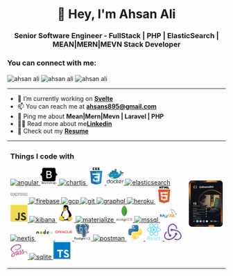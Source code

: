<h1 align="center" dir="auto">👋 Hey, I'm Ahsan Ali</h1>

<h3 align="center" dir="auto">Senior Software Engineer - FullStack | PHP | ElasticSearch | MEAN|MERN|MEVN Stack Developer</h3>

<h3 align="left" dir="auto">You can connect with me:</h3>
<p>
    <a href="https://www.linkedin.com/in/ahsan-sheikh-809812117" rel="nofollow" style="text-decoration: none;">
        <img align="center"
            src="https://img.shields.io/badge/LinkedIn-0077B5?style=for-the-badge&logo=linkedin&logoColor=white"
            alt="ahsan ali" height="20" width="55">
    </a>
    <a href="https://www.hackerrank.com/ahsans895" rel="nofollow" style="text-decoration: none;">
        <img align="center"
            src="https://img.shields.io/badge/-Hackerrank-2EC866?style=for-the-badge&logo=HackerRank&logoColor=white"
            alt="ahsan ali" height="20" width="55">
    </a>
    <a href="mailto:email@example.com" style="text-decoration: none;">
        <img align="center"
            src="https://img.shields.io/badge/Gmail-D14836?style=for-the-badge&logo=gmail&logoColor=white"
            alt="ahsan ali" height="20" width="55">
    </a>
</p>

<hr/>

<ul align="left">
    <li>🔭 I’m currently working on <strong><a href="https://svelte.dev">Svelte</a></strong></li>
    <li>📫 You can reach me at <strong><a href="mailto:email@example.com">ahsans895@gmail.com</a></strong></li>
    <li>💬 Ping me about <strong>Mean|Mern|Mevn | Laravel | PHP</strong></li>
    <li>👨‍💻 Read more about me<strong><a href="https://www.linkedin.com/in/ahsan-sheikh-809812117">Linkedin</a></strong></li>
    <li>📙 Check out my <strong><a href="https://docs.google.com/document/d/1ZyriP785_jejysJX4S9HP_uY_eeYzhXMMa9tcOQnfyM/edit#heading=h.w5bmpx157f3t">Resume</a></strong></li>
</ul>

<table>
    <tbody>
        <tr>            
            <td>
                <h3>Things I code with</h3>
                <p align="left" dir="auto">
                    <a href="https://angular.io" rel="nofollow"> 
                        <img src="https://camo.githubusercontent.com/9eecc42439347332f256a326363924551042f5b96235f972982512199476611a/68747470733a2f2f616e67756c61722e696f2f6173736574732f696d616765732f6c6f676f732f616e67756c61722f616e67756c61722e737667" alt="angular" width="40" height="40" data-canonical-src="https://angular.io/assets/images/logos/angular/angular.svg" style="max-width: 100%;"> 
                    </a>
                    <a href="https://getbootstrap.com" rel="nofollow">
                        <img src="https://raw.githubusercontent.com/devicons/devicon/master/icons/bootstrap/bootstrap-plain-wordmark.svg"
                            alt="bootstrap" width="40" height="40" style="max-width: 100%;">
                    </a>
                    <a href="https://www.chartjs.org" rel="nofollow">
                        <img src="https://camo.githubusercontent.com/9be0208aa516b4d1976412d27e9f73d851ea253f8ee005a0b600939f841bba8b/68747470733a2f2f7777772e63686172746a732e6f72672f6d656469612f6c6f676f2d7469746c652e737667"
                            alt="chartjs" width="40" height="40" data-canonical-src="https://www.chartjs.org/media/logo-title.svg"
                            style="max-width: 100%;">
                    </a>
                    <a href="https://www.w3schools.com/css/" rel="nofollow">
                        <img src="https://raw.githubusercontent.com/devicons/devicon/master/icons/css3/css3-original-wordmark.svg"
                            alt="css3" width="40" height="40" style="max-width: 100%;">
                    </a>
                    <a href="https://www.docker.com/" rel="nofollow">
                        <img src="https://raw.githubusercontent.com/devicons/devicon/master/icons/docker/docker-original-wordmark.svg"
                            alt="docker" width="40" height="40" style="max-width: 100%;">
                    </a>
                    <a href="https://www.elastic.co" rel="nofollow">
                        <img src="https://camo.githubusercontent.com/d4cbacdc000de378e0dcae3b5ee54923c0ad04f6e52b7aa886a748fba5578def/68747470733a2f2f7777772e766563746f726c6f676f2e7a6f6e652f6c6f676f732f656c61737469632f656c61737469632d69636f6e2e737667"
                            alt="elasticsearch" width="40" height="40"
                            data-canonical-src="https://www.vectorlogo.zone/logos/elastic/elastic-icon.svg" style="max-width: 100%;">
                    </a>
                    <a href="https://expressjs.com" rel="nofollow">
                        <img src="https://raw.githubusercontent.com/devicons/devicon/master/icons/express/express-original-wordmark.svg"
                            alt="express" width="40" height="40" style="max-width: 100%;">
                    </a>
                    <a href="https://firebase.google.com/" rel="nofollow">
                        <img src="https://camo.githubusercontent.com/dd4b2422ed3bfc9da88c43d18550375c66f9584327dff7ecc19315ce50b96f07/68747470733a2f2f7777772e766563746f726c6f676f2e7a6f6e652f6c6f676f732f66697265626173652f66697265626173652d69636f6e2e737667"
                            alt="firebase" width="40" height="40"
                            data-canonical-src="https://www.vectorlogo.zone/logos/firebase/firebase-icon.svg" style="max-width: 100%;">
                    </a>
                    <a href="https://cloud.google.com" rel="nofollow">
                        <img src="https://camo.githubusercontent.com/582944f6627732531ce1a2e20ad43538d1896e16a5f159ea28fd137dbb8e798a/68747470733a2f2f7777772e766563746f726c6f676f2e7a6f6e652f6c6f676f732f676f6f676c655f636c6f75642f676f6f676c655f636c6f75642d69636f6e2e737667"
                            alt="gcp" width="40" height="40"
                            data-canonical-src="https://www.vectorlogo.zone/logos/google_cloud/google_cloud-icon.svg"
                            style="max-width: 100%;">
                    </a>
                    <a href="https://git-scm.com/" rel="nofollow">
                        <img src="https://camo.githubusercontent.com/fbfcb9e3dc648adc93bef37c718db16c52f617ad055a26de6dc3c21865c3321d/68747470733a2f2f7777772e766563746f726c6f676f2e7a6f6e652f6c6f676f732f6769742d73636d2f6769742d73636d2d69636f6e2e737667"
                            alt="git" width="40" height="40"
                            data-canonical-src="https://www.vectorlogo.zone/logos/git-scm/git-scm-icon.svg" style="max-width: 100%;">
                    </a>
                    <a href="https://graphql.org" rel="nofollow">
                        <img src="https://camo.githubusercontent.com/07c382b68200c1a86d52d1682346e73e038b2f160c9afbc0af773fb3646882c8/68747470733a2f2f7777772e766563746f726c6f676f2e7a6f6e652f6c6f676f732f6772617068716c2f6772617068716c2d69636f6e2e737667"
                            alt="graphql" width="40" height="40"
                            data-canonical-src="https://www.vectorlogo.zone/logos/graphql/graphql-icon.svg" style="max-width: 100%;">
                    </a>
                    <a href="https://heroku.com" rel="nofollow">
                        <img src="https://camo.githubusercontent.com/df12cb598044a3f38efc1f45e3580558c324cf8789b79487125044eeebcc4dee/68747470733a2f2f7777772e766563746f726c6f676f2e7a6f6e652f6c6f676f732f6865726f6b752f6865726f6b752d69636f6e2e737667"
                            alt="heroku" width="40" height="40"
                            data-canonical-src="https://www.vectorlogo.zone/logos/heroku/heroku-icon.svg" style="max-width: 100%;">
                    </a>
                    <a href="https://www.w3.org/html/" rel="nofollow">
                        <img src="https://raw.githubusercontent.com/devicons/devicon/master/icons/html5/html5-original-wordmark.svg"
                            alt="html5" width="40" height="40" style="max-width: 100%;">
                    </a>
                    <a href="https://developer.mozilla.org/en-US/docs/Web/JavaScript" rel="nofollow">
                        <img src="https://raw.githubusercontent.com/devicons/devicon/master/icons/javascript/javascript-original.svg"
                            alt="javascript" width="40" height="40" style="max-width: 100%;">
                    </a>
                    <a href="https://www.elastic.co/kibana" rel="nofollow">
                        <img src="https://camo.githubusercontent.com/dbc1482101cfa71adf795a200aa1b832d4ccbba9719b2d6e91a67192caf45d75/68747470733a2f2f7777772e766563746f726c6f676f2e7a6f6e652f6c6f676f732f656c6173746963636f5f6b6962616e612f656c6173746963636f5f6b6962616e612d69636f6e2e737667"
                            alt="kibana" width="40" height="40"
                            data-canonical-src="https://www.vectorlogo.zone/logos/elasticco_kibana/elasticco_kibana-icon.svg"
                            style="max-width: 100%;">
                    </a>
                    <a href="https://www.linux.org/" rel="nofollow">
                        <img src="https://raw.githubusercontent.com/devicons/devicon/master/icons/linux/linux-original.svg" alt="linux"
                            width="40" height="40" style="max-width: 100%;">
                    </a>
                    <a href="https://materializecss.com/" rel="nofollow">
                        <img src="https://raw.githubusercontent.com/prplx/svg-logos/5585531d45d294869c4eaab4d7cf2e9c167710a9/svg/materialize.svg"
                            alt="materialize" width="40" height="40" style="max-width: 100%;">
                    </a>
                    <a href="https://www.mongodb.com/" rel="nofollow">
                        <img src="https://raw.githubusercontent.com/devicons/devicon/master/icons/mongodb/mongodb-original-wordmark.svg"
                            alt="mongodb" width="40" height="40" style="max-width: 100%;">
                    </a>
                    <a href="https://www.microsoft.com/en-us/sql-server" rel="nofollow">
                        <img src="https://camo.githubusercontent.com/42dfd0950d93092d82d677877fe87d5bab1e2acccc1110bf0f9dd755988ccb7e/68747470733a2f2f7777772e7376677265706f2e636f6d2f73686f772f3330333232392f6d6963726f736f66742d73716c2d7365727665722d6c6f676f2e737667"
                            alt="mssql" width="40" height="40"
                            data-canonical-src="https://www.svgrepo.com/show/303229/microsoft-sql-server-logo.svg"
                            style="max-width: 100%;">
                    </a>
                    <a href="https://www.mysql.com/" rel="nofollow">
                        <img src="https://raw.githubusercontent.com/devicons/devicon/master/icons/mysql/mysql-original-wordmark.svg"
                            alt="mysql" width="40" height="40" style="max-width: 100%;">
                    </a>
                    <a href="https://nextjs.org/" rel="nofollow">
                        <img src="https://camo.githubusercontent.com/3aa42ee93eafa8f736bac662e8ca536350dad790ba36f2f0cb1783aa2be42f6d/68747470733a2f2f63646e2e776f726c64766563746f726c6f676f2e636f6d2f6c6f676f732f6e6578746a732d322e737667"
                            alt="nextjs" width="40" height="40" data-canonical-src="https://cdn.worldvectorlogo.com/logos/nextjs-2.svg"
                            style="max-width: 100%;">
                    </a>
                    <a href="https://nodejs.org" rel="nofollow">
                        <img src="https://raw.githubusercontent.com/devicons/devicon/master/icons/nodejs/nodejs-original-wordmark.svg"
                            alt="nodejs" width="40" height="40" style="max-width: 100%;">
                    </a>
                    <a href="https://www.oracle.com/" rel="nofollow">
                        <img src="https://raw.githubusercontent.com/devicons/devicon/master/icons/oracle/oracle-original.svg"
                            alt="oracle" width="40" height="40" style="max-width: 100%;">
                    </a>
                    <a href="https://www.postgresql.org" rel="nofollow">
                        <img src="https://raw.githubusercontent.com/devicons/devicon/master/icons/postgresql/postgresql-original-wordmark.svg"
                            alt="postgresql" width="40" height="40" style="max-width: 100%;">
                    </a>
                    <a href="https://postman.com" rel="nofollow">
                        <img src="https://camo.githubusercontent.com/93b32389bf746009ca2370de7fe06c3b5146f4c99d99df65994f9ced0ba41685/68747470733a2f2f7777772e766563746f726c6f676f2e7a6f6e652f6c6f676f732f676574706f73746d616e2f676574706f73746d616e2d69636f6e2e737667"
                            alt="postman" width="40" height="40"
                            data-canonical-src="https://www.vectorlogo.zone/logos/getpostman/getpostman-icon.svg"
                            style="max-width: 100%;">
                    </a>
                    <a href="https://www.python.org" rel="nofollow">
                        <img src="https://raw.githubusercontent.com/devicons/devicon/master/icons/python/python-original.svg"
                            alt="python" width="40" height="40" style="max-width: 100%;">
                    </a>
                    <a href="https://reactjs.org/" rel="nofollow">
                        <img src="https://raw.githubusercontent.com/devicons/devicon/master/icons/react/react-original-wordmark.svg"
                            alt="react" width="40" height="40" style="max-width: 100%;">
                    </a>
                    <a href="https://redux.js.org" rel="nofollow">
                        <img src="https://raw.githubusercontent.com/devicons/devicon/master/icons/redux/redux-original.svg" alt="redux"
                            width="40" height="40" style="max-width: 100%;">
                    </a>
                    <a href="https://sass-lang.com" rel="nofollow">
                        <img src="https://raw.githubusercontent.com/devicons/devicon/master/icons/sass/sass-original.svg" alt="sass"
                            width="40" height="40" style="max-width: 100%;">
                    </a>
                    <a href="https://www.sqlite.org/" rel="nofollow">
                        <img src="https://camo.githubusercontent.com/1b8a779f280e099e2d67ab949dad604e25ce0d321e66474c04430201790b3874/68747470733a2f2f7777772e766563746f726c6f676f2e7a6f6e652f6c6f676f732f73716c6974652f73716c6974652d69636f6e2e737667"
                            alt="sqlite" width="40" height="40"
                            data-canonical-src="https://www.vectorlogo.zone/logos/sqlite/sqlite-icon.svg" style="max-width: 100%;">
                    </a>
                    <a href="https://www.typescriptlang.org/" rel="nofollow">
                        <img src="https://raw.githubusercontent.com/devicons/devicon/master/icons/typescript/typescript-original.svg"
                            alt="typescript" width="40" height="40" style="max-width: 100%;">
                    </a>
                </p>
            </td>
            <td>
                <a href="https://app.daily.dev/ahsans895">
                    <img src="https://github.com/ahsans895/ahsans895/blob/main/devcard.svg" width="400" alt="Ahsan Sheikh's Dev Card" />
                </a>
            </td>
        </tr>
    </tbody>    
</table>
